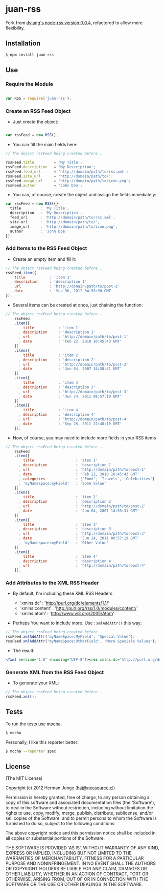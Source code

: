 juan-rss
========

Fork from [dylang's node-rss version 0.0.4](https://github.com/dylang/node-rss/commit/52011922b678891ef687dfa6a96f96588ed3075c), refactored to allow more flexibility.

## Installation

````bash
$ npm install juan-rss
````

## Use

### Require the Module

````javascript

var RSS = require('juan-rss');
````

### Create an RSS Feed Object

* Just create the object:

````javascript

var rssFeed = new RSS();
````

* You can fill the main fields here:

````javascript
// The object rssFeed being created before ...

rssFeed.title         = 'My Title';
rssFeed.description   = 'My Description';
rssFeed.feed_url      = 'http://domain/path/to/rss.xml';
rssFeed.site_url      = 'http://domain/path/to/';
rssFeed.image_url     = 'http://domain/path/to/icon.png';
rssFeed.author        = 'John Doe';
````

* You can, of course, create the object and assign the fields inmediately:

````javascript
var rssFeed = new RSS({}
  title         : 'My Title',
  description   : 'My Description',
  feed_url      : 'http://domain/path/to/rss.xml',
  site_url      : 'http://domain/path/to/',
  image_url     : 'http://domain/path/to/icon.png',
  author        : 'John Doe'
});
````

### Add Items to the RSS Feed Object

* Create an empty Item and fill it:

````javascript
// The object rssFeed being created before ...
rssFeed.item({
    title           : 'item 1'
  , description     : 'description 1'
  , url             : 'http://domain/path/to/post-1'
  , date            : 'Sep 30, 2012 04:58:00 GMT'
});
````

* Several items can be created at once, just chaining the function:

````javascript
// The object rssFeed being created before ...
    rssFeed
    .item({
        title           : 'item 1'
      , description     : 'description 1'
      , url             : 'http://domain/path/to/post-1'
      , date            : 'Feb 22, 2010 10:45:43 GMT'
    })
    .item({
        title           : 'item 2'
      , description     : 'description 2'
      , url             : 'http://domain/path/to/post-2'
      , date            : 'Jun 04, 2007 14:58:31 GMT'
    })
    .item({
        title           : 'item 3'
      , description     : 'description 3'
      , url             : 'http://domain/path/to/post-3'
      , date            : 'Jun 24, 2011 08:57:19 GMT'
    })
    .item({
        title           : 'item 4'
      , description     : 'description 4'
      , url             : 'http://domain/path/to/post-4'
      , date            : 'Sep 26, 2011 22:40:19 GMT'
    });
````

* Now, of course, you may need to include more fields in your RSS items

````javascript
// The object rssFeed being created before ...
    rssFeed
    .item({
        title                   : 'item 1'
      , description             : 'description 1'
      , url                     : 'http://domain/path/to/post-1'
      , date                    : 'Feb 22, 2010 10:45:43 GMT'
      , categories              : ['Food', 'Travels', 'Celebrities']
      , 'myNamespace:myField'   : 'Some Value'
    })
    .item({
        title                   : 'item 2'
      , description             : 'description 2'
      , url                     : 'http://domain/path/to/post-2'
      , date                    : 'Jun 04, 2007 14:58:31 GMT'
    })
    .item({
        title                   : 'item 3'
      , description             : 'description 3'
      , url                     : 'http://domain/path/to/post-3'
      , date                    : 'Jun 24, 2011 08:57:19 GMT'
      , 'myNamespace:myField'   : 'Other Value'
    })
    .item({
        title                   : 'item 4'
      , description             : 'description 4'
      , url                     : 'http://domain/path/to/post-4'
    });
````

### Add Attributes to the XML RSS Header

* By default, I'm including these XML RSS Headers:
  * 'xmlns:dc'      : 'http://purl.org/dc/elements/1.1/'
  * 'xmlns:content' : 'http://purl.org/rss/1.0/modules/content/'
  * 'xmlns:atom'    : 'http://www.w3.org/2005/Atom'

* Perhaps You want to include more. Use : `xmlAddAttr()` this way:

````javascript
// The object rssFeed being created before ...
rssFeed.xmlAddAttr('myNameSpace:MyField', 'Special Value');
rssFeed.xmlAddAttr('myNameSpace:OtherField', 'More Specials Values');
````

* The result:

````xml
<?xml version="1.0" encoding="UTF-8"?><rss xmlns:dc="http://purl.org/dc/elements/1.1/" xmlns:content="http://purl.org/rss/1.0/modules/content/" xmlns:atom="http://www.w3.org/2005/Atom" myNameSpace:MyField="Special Value" myNameSpace:OtherField="More Specials Values" version="2.0"><channel>
````

### Generate XML from the RSS Feed Object

* To generate your XML:

````javascript
// The object rssFeed being created before ...
rssFeed.xml();
````

## Tests

To run the tests use [mocha](https://github.com/visionmedia/mocha).

````bash
$ mocha
````

Personally, I like this reporter better:

````bash
$ mocha --reporter spec
````

## License

(The MIT License)

Copyright (c) 2012 Herman Junge (<haj@neosource.cl>)

Permission is hereby granted, free of charge, to any person obtaining
a copy of this software and associated documentation files (the
'Software'), to deal in the Software without restriction, including
without limitation the rights to use, copy, modify, merge, publish,
distribute, sublicense, and/or sell copies of the Software, and to
permit persons to whom the Software is furnished to do so, subject to
the following conditions:

The above copyright notice and this permission notice shall be
included in all copies or substantial portions of the Software.

THE SOFTWARE IS PROVIDED 'AS IS', WITHOUT WARRANTY OF ANY KIND,
EXPRESS OR IMPLIED, INCLUDING BUT NOT LIMITED TO THE WARRANTIES OF
MERCHANTABILITY, FITNESS FOR A PARTICULAR PURPOSE AND NONINFRINGEMENT.
IN NO EVENT SHALL THE AUTHORS OR COPYRIGHT HOLDERS BE LIABLE FOR ANY
CLAIM, DAMAGES OR OTHER LIABILITY, WHETHER IN AN ACTION OF CONTRACT,
TORT OR OTHERWISE, ARISING FROM, OUT OF OR IN CONNECTION WITH THE
SOFTWARE OR THE USE OR OTHER DEALINGS IN THE SOFTWARE.
